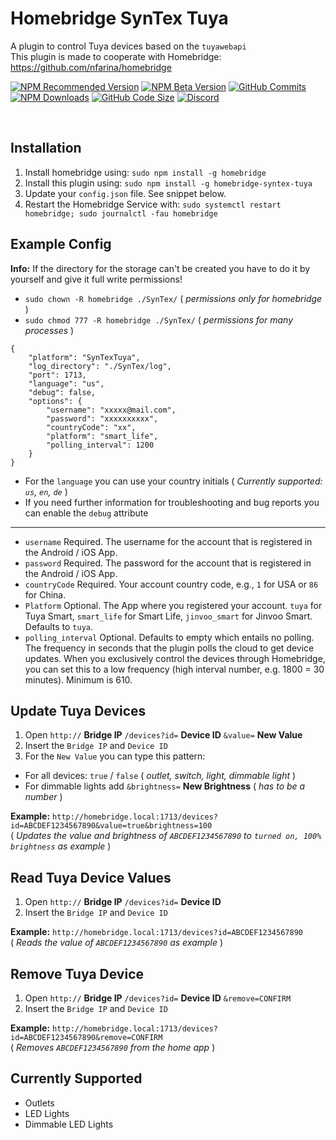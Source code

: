 # Homebridge SynTex Tuya
A plugin to control Tuya devices based on the `tuyawebapi`<br>
This plugin is made to cooperate with Homebridge: https://github.com/nfarina/homebridge

[![NPM Recommended Version](https://img.shields.io/npm/v/homebridge-syntex-tuya?label=release&color=brightgreen)](https://www.npmjs.com/package/homebridge-syntex-tuya)
[![NPM Beta Version](https://img.shields.io/npm/v/homebridge-syntex-tuya/beta?color=orange&label=beta)](https://www.npmjs.com/package/homebridge-syntex-tuya)
[![GitHub Commits](https://badgen.net/github/commits/SynTexDZN/homebridge-syntex-tuya?color=yellow)](https://github.com/SynTexDZN/homebridge-syntex-tuya/commits)
[![NPM Downloads](https://badgen.net/npm/dt/homebridge-syntex-tuya?color=purple)](https://www.npmjs.com/package/homebridge-syntex-tuya)
[![GitHub Code Size](https://img.shields.io/github/languages/code-size/SynTexDZN/homebridge-syntex-tuya?color=0af)](https://github.com/SynTexDZN/homebridge-syntex-tuya)
[![Discord](https://img.shields.io/discord/442095224953634828?color=728ED5&label=discord)](https://discord.gg/XUqghtw4DE)

<br>

## Installation
1. Install homebridge using: `sudo npm install -g homebridge`
2. Install this plugin using: `sudo npm install -g homebridge-syntex-tuya`
3. Update your `config.json` file. See snippet below.
4. Restart the Homebridge Service with: `sudo systemctl restart homebridge; sudo journalctl -fau homebridge`


## Example Config
**Info:** If the directory for the storage can't be created you have to do it by yourself and give it full write permissions!
- `sudo chown -R homebridge ./SynTex/` ( *permissions only for homebridge* )
- `sudo chmod 777 -R homebridge ./SynTex/` ( *permissions for many processes* )

```
{
	"platform": "SynTexTuya",
	"log_directory": "./SynTex/log",
	"port": 1713,
	"language": "us",
	"debug": false,
	"options": {
		"username": "xxxxx@mail.com",
		"password": "xxxxxxxxxx",
		"countryCode": "xx",
		"platform": "smart_life",
		"polling_interval": 1200
	}
}
```
- For the `language` you can use your country initials ( *Currently supported: `us`, `en`, `de`* )
- If you need further information for troubleshooting and bug reports you can enable the `debug` attribute
---
- `username` Required. The username for the account that is registered in the Android / iOS App.
- `password` Required. The password for the account that is registered in the Android / iOS App.
- `countryCode` Required. Your account country code, e.g., `1` for USA or `86` for China.
- `Platform` Optional. The App where you registered your account. `tuya` for Tuya Smart, `smart_life` for Smart Life, `jinvoo_smart` for Jinvoo Smart. Defaults to `tuya`.
- `polling_interval` Optional. Defaults to empty which entails no polling. The frequency in seconds that the plugin polls the cloud to get device updates. When you exclusively control the devices through Homebridge, you can set this to a low frequency (high interval number, e.g. 1800 = 30 minutes). Minimum is 610.


## Update Tuya Devices
1. Open `http://`  **Bridge IP**  `/devices?id=`  **Device ID**  `&value=`  **New Value**
2. Insert the `Bridge IP` and `Device ID`
3. For the `New Value` you can type this pattern:
- For all devices: `true` / `false` ( *outlet, switch, light, dimmable light* )
- For dimmable lights add `&brightness=`  **New Brightness** ( *has to be a number* )

**Example:**  `http://homebridge.local:1713/devices?id=ABCDEF1234567890&value=true&brightness=100`\
( *Updates the value and brightness of `ABCDEF1234567890` to `turned on, 100% brightness` as example* )


## Read Tuya Device Values
1. Open `http://`  **Bridge IP**  `/devices?id=`  **Device ID**
2. Insert the `Bridge IP` and `Device ID`

**Example:**  `http://homebridge.local:1713/devices?id=ABCDEF1234567890`\
( *Reads the value of `ABCDEF1234567890` as example* )


## Remove Tuya Device
1. Open `http://`  **Bridge IP**  `/devices?id=`  **Device ID**  `&remove=CONFIRM`
2. Insert the `Bridge IP` and `Device ID`

**Example:**  `http://homebridge.local:1713/devices?id=ABCDEF1234567890&remove=CONFIRM`\
( *Removes `ABCDEF1234567890` from the home app* )


## Currently Supported
- Outlets
- LED Lights
- Dimmable LED Lights